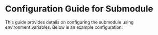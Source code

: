 # Configuration Guide for Submodule

This guide provides details on configuring the submodule using environment variables. Below is an example configuration:
